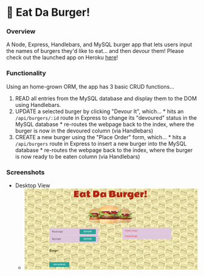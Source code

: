 # :hamburger: Eat Da Burger!


### Overview
A Node, Express, Handlebars, and MySQL burger app that lets users input the names of burgers they'd like to eat... and then devour them!
Please check out the launched app on Heroku [here](https://fierce-bastion-94632.herokuapp.com)!


### Functionality
Using an home-grown ORM, the app has 3 basic CRUD functions...
  1. READ all entries from the MySQL database and display them to the DOM using Handlebars.
  2. UPDATE a selected burger by clicking "Devour It", which...
    * hits an `/api/burgers/:id` route in Express to change its "devoured" status in the MySQL database
    * re-routes the webpage back to the index, where the burger is now in the devoured column (via Handlebars)
  3. CREATE a new burger using the "Place Order" form, which...
    * hits a `/api/burgers` route in Express to insert a new burger into the MySQL database
    * re-routes the webpage back to the index, where the burger is now ready to be eaten column (via Handlebars)

### Screenshots
- Desktop View
  * ![Full Size](https://github.com/varan2030/ORM/blob/master/screnshot/screenshot.png)


